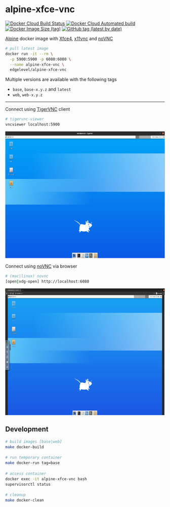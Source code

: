 # alpine-xfce-vnc

[![Docker Cloud Build Status][build-image]][build-url]
[![Docker Cloud Automated build][build-automated-image]][build-automated-url]
[![Docker Image Size (tag)][size-image]][size-url]
[![GitHub tag (latest by date)][tag-image]][tag-url]

[build-image]: https://img.shields.io/docker/cloud/build/edgelevel/alpine-xfce-vnc?style=flat-square
[build-url]: https://hub.docker.com/r/edgelevel/alpine-xfce-vnc
[build-automated-image]: https://img.shields.io/docker/cloud/automated/edgelevel/alpine-xfce-vnc?style=flat-square
[build-automated-url]: https://hub.docker.com/r/edgelevel/alpine-xfce-vnc/builds
[size-image]: https://img.shields.io/docker/image-size/edgelevel/alpine-xfce-vnc/latest?color=blueviolet&style=flat-square
[size-url]: https://hub.docker.com/r/edgelevel/alpine-xfce-vnc
[tag-image]: https://img.shields.io/github/v/tag/edgelevel/alpine-xfce-vnc?color=orange&style=flat-square
[tag-url]: https://hub.docker.com/r/edgelevel/alpine-xfce-vnc/tags

[Alpine](https://alpinelinux.org) docker image with [Xfce4](https://xfce.org), [x11vnc](http://www.karlrunge.com/x11vnc) and [noVNC](https://novnc.com/info.html)

```bash
# pull latest image
docker run -it --rm \
  -p 5900:5900 -p 6080:6080 \
  --name alpine-xfce-vnc \
  edgelevel/alpine-xfce-vnc
```

Multiple versions are available with the following tags
* `base`, `base-x.y.z` and `latest`
* `web`, `web-x.y.z`

---

Connect using [TigerVNC](https://tigervnc.org) client

```bash
# tigervnc-viewer
vncviewer localhost:5900
```

<p align="center">
  <img src="screenshots/tigervnc.png" height="400" alt="tigervnc">
</p>

Connect using [noVNC](https://novnc.com/info.html) via browser

```bash
# (mac|linux) novnc
[open|xdg-open] http://localhost:6080
```

<p align="center">
  <img src="screenshots/novnc.png" height="400" alt="novnc">
</p>

## Development

```bash
# build images [base|web]
make docker-build

# run temporary container
make docker-run tag=base

# access container
docker exec -it alpine-xfce-vnc bash
supervisorctl status

# cleanup
make docker-clean
```
